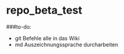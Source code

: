 repo_beta_test
==============
###to-do:
* git Befehle alle in das Wiki
* md Auszeichnungssprache durcharbeiten
